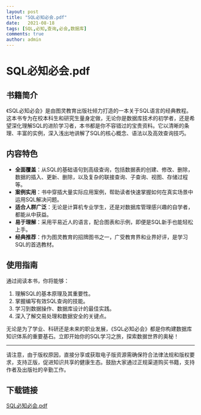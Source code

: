 ```yaml
---
layout: post
title: "SQL必知必会.pdf"
date:   2021-08-18
tags: [SQL,必知,查询,必会,数据库]
comments: true
author: admin
---
```

# SQL必知必会.pdf

## 书籍简介

《SQL必知必会》是由图灵教育出版社倾力打造的一本关于SQL语言的经典教程。这本书专为在校本科生和研究生量身定做，无论你是数据库技术的初学者，还是希望深化理解SQL的进阶学习者，本书都是你不容错过的宝贵资料。它以清晰的条理、丰富的实例，深入浅出地讲解了SQL的核心概念、语法以及高效查询技巧。

## 内容特色

- **全面覆盖**：从SQL的基础语句到高级查询，包括数据表的创建、修改、删除，数据的插入、更新、删除，以及复杂的联接查询、子查询、视图、存储过程等。
- **案例实用**：书中穿插大量实际应用案例，帮助读者快速掌握如何在真实场景中运用SQL解决问题。
- **适合人群广泛**：无论是计算机专业学生，还是对数据库管理感兴趣的自学者，都能从中获益。
- **易于理解**：采用平易近人的语言，配合图表和示例，即便是SQL新手也能轻松上手。
- **经典推荐**：作为图灵教育的招牌图书之一，广受教育界和业界好评，是学习SQL的首选教材。

## 使用指南

通过阅读本书，你将能够：
1. 理解SQL的基本原理及其重要性。
2. 掌握编写有效SQL查询的技能。
3. 学习到数据操作、数据库设计的最佳实践。
4. 深入了解交易处理和数据安全的关键点。

无论是为了学业、科研还是未来的职业发展，《SQL必知必会》都是你构建数据库知识体系的重要基石。立即开始你的SQL学习之旅，探索数据世界的奥秘！

---

请注意，由于版权原因，直接分享或获取电子版资源需确保符合法律法规和版权要求，支持正版，促进知识共享的健康生态。鼓励大家通过正规渠道购买书籍，支持作者及出版社的辛勤工作。

## 下载链接

[SQL必知必会.pdf](https://pan.quark.cn/s/2bc8495cda75)